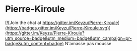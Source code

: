 # Pierre-Kiroule

[![Join the chat at https://gitter.im/Keyzu/Pierre-Kiroule](https://badges.gitter.im/Keyzu/Pierre-Kiroule.svg)](https://gitter.im/Keyzu/Pierre-Kiroule?utm_source=badge&utm_medium=badge&utm_campaign=pr-badge&utm_content=badge)
N'amasse pas mousse
